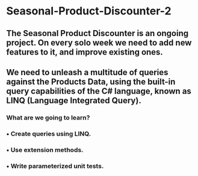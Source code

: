 # Seasonal-Product-Discounter-2

## The Seasonal Product Discounter is an ongoing project. On every solo week we need to add new features to it, and improve existing ones.

## We need to unleash a multitude of queries against the Products Data, using the built-in query capabilities of the C# language, known as LINQ (Language Integrated Query).

### What are we going to learn?
### •	Create queries using LINQ.
### •	Use extension methods.
### •	Write parameterized unit tests.
